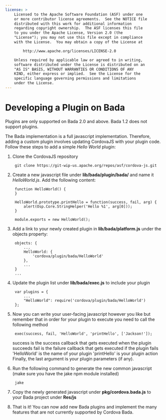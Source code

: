 ```yaml
---
license: >
    Licensed to the Apache Software Foundation (ASF) under one
    or more contributor license agreements.  See the NOTICE file
    distributed with this work for additional information
    regarding copyright ownership.  The ASF licenses this file
    to you under the Apache License, Version 2.0 (the
    "License"); you may not use this file except in compliance
    with the License.  You may obtain a copy of the License at

        http://www.apache.org/licenses/LICENSE-2.0

    Unless required by applicable law or agreed to in writing,
    software distributed under the License is distributed on an
    "AS IS" BASIS, WITHOUT WARRANTIES OR CONDITIONS OF ANY
    KIND, either express or implied.  See the License for the
    specific language governing permissions and limitations
    under the License.
---
```


Developing a Plugin on Bada
===========================

Plugins are only supported on Bada 2.0 and above. Bada 1.2 does not support plugins.

The Bada implementation is a full javascript implementation. Therefore, adding a custom plugin involves updating CordovaJS with your plugin code. Follow these steps to add a simple _Hello World_ plugin:

1. Clone the CordovaJS repository

        git clone https://git-wip-us.apache.org/repos/asf/cordova-js.git

2. Create a new javascript file under __lib/bada/plugin/bada/__ and name it _HelloWorld.js_. Add the following content:

        function HelloWorld() {
        }

        HelloWorld.prototype.printHello = function(success, fail, arg) {
            alert(Osp.Core.StringHelper('Hello %1', arg[0]));
        }

        module.exports = new HelloWorld();

3. Add a link to your newly created plugin in __lib/bada/platform.js__ under the objects property:
    
        objects: {
            ...
            HelloWorld: {
                'cordova/plugin/bada/HelloWorld' 
            },
            ...
        }
        ...
4. Update the plugin list under __lib/bada/exec.js__ to include your plugin

        var plugins = {
            ...
            "HelloWorld": require('cordova/plugin/bada/HelloWorld')
        };
5. Now you can write your user-facing javascript however you like but remember that in order for your plugin to execute you need to call the following method

        exec(success, fail, 'HelloWorld', 'printHello', ['Jackson!']);

    success is the success callback that gets executed when the plugin succeeds
    fail is the failure callback that gets executed if the plugin fails
    'HelloWorld' is the name of your plugin
    'printHello' is your plugin action
    Finally, the last argument is your plugin parameters (if any).

6. Run the following command to generate the new common javascript (make sure you have the jake npm module installed)

        jake

7. Copy the newly generated javascript under __pkg/cordova.bada.js__ to your Bada project under __Res/js__

6. That is it! You can now add new Bada plugins and implement the many features that are not currently supported by Cordova Bada.
